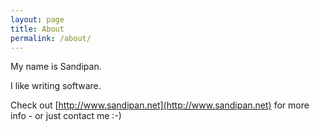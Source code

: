 ```yaml
---
layout: page
title: About
permalink: /about/
---
```


My name is Sandipan.

I like writing software.

Check out [http://www.sandipan.net](http://www.sandipan.net) for more info - or just contact me :-)
